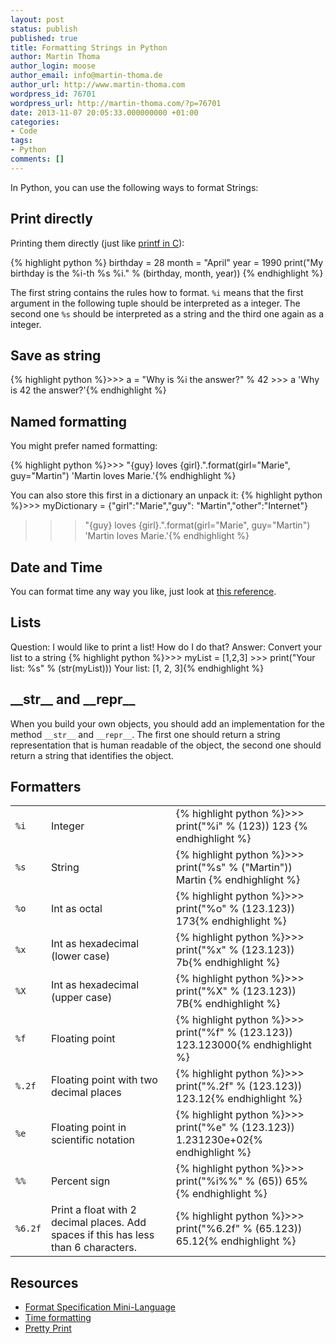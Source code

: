 ```yaml
---
layout: post
status: publish
published: true
title: Formatting Strings in Python
author: Martin Thoma
author_login: moose
author_email: info@martin-thoma.de
author_url: http://www.martin-thoma.com
wordpress_id: 76701
wordpress_url: http://martin-thoma.com/?p=76701
date: 2013-11-07 20:05:33.000000000 +01:00
categories:
- Code
tags:
- Python
comments: []
---
```

In Python, you can use the following ways to format Strings:

<h2>Print directly</h2>
Printing them directly (just like <a href="http://www.cplusplus.com/reference/cstdio/printf/">printf in C</a>):

{% highlight python %}
birthday = 28
month = "April"
year = 1990
print("My birthday is the %i-th %s %i." % (birthday, month, year))
{% endhighlight %}

The first string contains the rules how to format. <code>%i</code> means that the first argument in the following tuple should be interpreted as a integer. The second one <code>%s</code> should be interpreted as a string and the third one again as a integer.

<h2>Save as string</h2>
{% highlight python %}>>> a = "Why is %i the answer?" % 42
>>> a
'Why is 42 the answer?'{% endhighlight %}

<h2>Named formatting</h2>
You might prefer named formatting:

{% highlight python %}>>> "{guy} loves {girl}.".format(girl="Marie", guy="Martin")
'Martin loves Marie.'{% endhighlight %}

You can also store this first in a dictionary an unpack it:
{% highlight python %}>>> myDictionary = {"girl":"Marie","guy": "Martin","other":"Internet"}
>>> "{guy} loves {girl}.".format(girl="Marie", guy="Martin")
'Martin loves Marie.'{% endhighlight %}

<h2>Date and Time</h2>
You can format time any way you like, just look at <a href="http://docs.python.org/2/library/datetime.html#strftime-and-strptime-behavior">this reference</a>.

<h2>Lists</h2>
Question: I would like to print a list! How do I do that?
Answer: Convert your list to a string
{% highlight python %}>>> myList = [1,2,3]
>>> print("Your list: %s" % (str(myList)))
Your list: [1, 2, 3]{% endhighlight %}

<h2>__str__ and __repr__</h2>
When you build your own objects, you should add an implementation for the method <code>__str__</code> and <code>__repr__</code>. The first one should return a string representation that is human readable of the object, the second one should return a string that identifies the object.

<h2>Formatters</h2>
<table>
<tr>
  <td><code>%i</code></td>
  <td>Integer</td>
  <td>{% highlight python %}>>> print("%i" % (123))
123
{% endhighlight %}</td>
</tr>
<tr>
  <td><code>%s</code></td>
  <td>String</td>
  <td>{% highlight python %}>>> print("%s" % ("Martin"))
Martin
{% endhighlight %}</td>
</tr>
<tr>
  <td><code>%o</code></td>
  <td>Int as octal</td>
  <td>{% highlight python %}>>> print("%o" % (123.123))
173{% endhighlight %}</td>
</tr>
<tr>
  <td><code>%x</code></td>
  <td>Int as hexadecimal (lower case)</td>
  <td>{% highlight python %}>>> print("%x" % (123.123))
7b{% endhighlight %}</td>
</tr>
<tr>
  <td><code>%X</code></td>
  <td>Int as hexadecimal (upper case)</td>
  <td>{% highlight python %}>>> print("%X" % (123.123))
7B{% endhighlight %}</td>
</tr>
<tr>
  <td><code>%f</code></td>
  <td>Floating point</td>
  <td>{% highlight python %}>>> print("%f" % (123.123))
123.123000{% endhighlight %}</td>
</tr>
<tr>
  <td><code>%.2f</code></td>
  <td>Floating point with two decimal places</td>
  <td>{% highlight python %}>>> print("%.2f" % (123.123))
123.12{% endhighlight %}</td>
</tr>
<tr>
  <td><code>%e</code></td>
  <td>Floating point in scientific notation</td>
  <td>{% highlight python %}>>> print("%e" % (123.123))
1.231230e+02{% endhighlight %}</td>
</tr>
<tr>
  <td><code>%%</code></td>
  <td>Percent sign</td>
  <td>{% highlight python %}>>> print("%i%%" % (65))
65%{% endhighlight %}</td>
</tr>
<tr>
  <td><code>%6.2f</code></td>
  <td>Print a float with 2 decimal places. Add spaces if this has less than 6 characters.</td>
  <td>{% highlight python %}>>> print("%6.2f" % (65.123))
 65.12{% endhighlight %}</td>
</tr>
</table>

<h2>Resources</h2>
<ul>
  <li><a href="http://docs.python.org/2/library/string.html#format-specification-mini-language">Format Specification Mini-Language</a></li>
  <li><a href="http://docs.python.org/2/library/datetime.html#strftime-and-strptime-behavior">Time formatting</a></li>
  <li><a href="http://docs.python.org/2/library/pprint.html">Pretty Print</a></li>
</ul>
